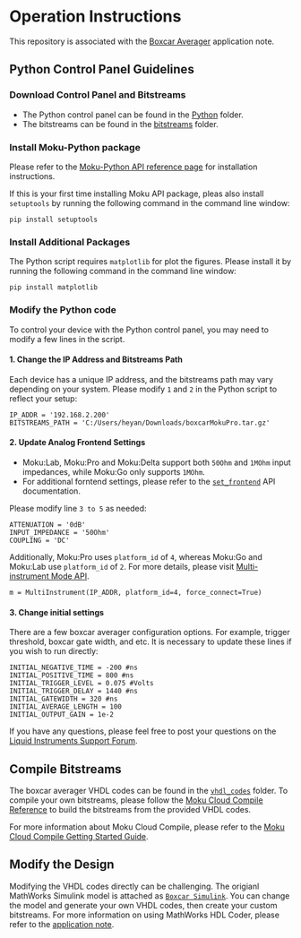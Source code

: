 # Operation Instructions

This repository is associated with the [Boxcar Averager](https://liquidinstruments.com/application-notes/snr-boxcar-averager/) application note.

## Python Control Panel Guidelines

### Download Control Panel and Bitstreams

- The Python control panel can be found in the [Python](./python/) folder.
- The bitstreams can be found in the [bitstreams](https://liquidinstruments.com/application-notes/building-dual-boxcar-averagers/) folder.

### Install Moku-Python package

Please refer to the [Moku-Python API reference page](https://apis.liquidinstruments.com/starting-python.html) for installation instructions.

If this is your first time installing Moku API package, pleas also install `setuptools` by running the following command in the command line window:

```
pip install setuptools
```

### Install Additional Packages

The Python script requires `matplotlib` for plot the figures. Please install it by running the following command in the command line window:

```
pip install matplotlib
```

### Modify the Python code

To control your device with the Python control panel, you may need to modify a few lines in the script.

#### 1. Change the IP Address and Bitstreams Path

Each device has a unique IP address, and the bitstreams path may vary depending on your system. Please modify `1` and `2` in the Python script to reflect your setup:

```
IP_ADDR = '192.168.2.200'
BITSTREAMS_PATH = 'C:/Users/heyan/Downloads/boxcarMokuPro.tar.gz'
```

#### 2. Update Analog Frontend Settings
- Moku:Lab, Moku:Pro and Moku:Delta support both `50Ohm` and `1MOhm` input impedances, while Moku:Go only supports `1MOhm`.
- For additional forntend settings, please refer to the [`set_frontend`](https://apis.liquidinstruments.com/reference/mim/set_frontend.html) API documentation. 

Please modify line `3 to 5` as needed:

```
ATTENUATION = '0dB'
INPUT_IMPEDANCE = '50Ohm'
COUPLING = 'DC'
```

Additionally, Moku:Pro uses `platform_id` of `4`, whereas Moku:Go and Moku:Lab use `platform_id` of `2`. For more details, please visit [Multi-instrument Mode API](https://apis.liquidinstruments.com/starting-mim.html).

```
m = MultiInstrument(IP_ADDR, platform_id=4, force_connect=True)
```

#### 3. Change initial settings
There are a few boxcar averager configuration options. For example, trigger threshold, boxcar gate width, and etc. It is necessary to update these lines if you wish to run directly:

```
INITIAL_NEGATIVE_TIME = -200 #ns
INITIAL_POSITIVE_TIME = 800 #ns
INITIAL_TRIGGER_LEVEL = 0.075 #Volts
INITIAL_TRIGGER_DELAY = 1440 #ns
INITIAL_GATEWIDTH = 320 #ns
INITIAL_AVERAGE_LENGTH = 100
INITIAL_OUTPUT_GAIN = 1e-2
```

If you have any questions, please feel free to post your questions on the [Liquid Instruments Support Forum](https://forum.liquidinstruments.com/).

## Compile Bitstreams

The boxcar averager VHDL codes can be found in the [`vhdl_codes`](./vhdl_codes/) folder. To compile your own bitstreams, please follow the [Moku Cloud Compile Reference](https://apis.liquidinstruments.com/mcc/deploying.html#building) to build the bitstreams from the provided VHDL codes.

For more information about Moku Cloud Compile, please refer to the [Moku Cloud Compile Getting Started Guide](https://liquidinstruments.com/application-notes/moku-cloud-compile-getting-started-guide).

## Modify the Design

Modifying the VHDL codes directly can be challenging. The origianl MathWorks Simulink model is attached as [`Boxcar Simulink`](./vhdl_codes/BoxcarAveragerFixedPoint.slx). You can change the model and generate your own VHDL codes, then create your custom bitstreams. For more information on using MathWorks HDL Coder, please refer to the [application note](https://liquidinstruments.com/application-notes/cloud-compile-with-mathworks-hdl-coder-pt-2/).